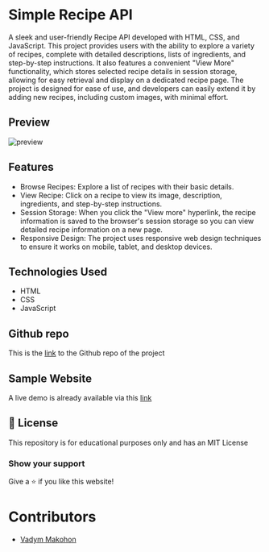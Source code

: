 # Simple Recipe API

A sleek and user-friendly Recipe API developed with HTML, CSS, and JavaScript. This project provides users with the ability to explore a variety of recipes, complete with detailed descriptions, lists of ingredients, and step-by-step instructions. It also features a convenient "View More" functionality, which stores selected recipe details in session storage, allowing for easy retrieval and display on a dedicated recipe page. The project is designed for ease of use, and developers can easily extend it by adding new recipes, including custom images, with minimal effort.

## Preview
![preview](https://github.com/user-attachments/assets/cbb3eaad-a6db-4561-9996-75e3cdfa5e51)

## Features

- Browse Recipes: Explore a list of recipes with their basic details.
- View Recipe: Click on a recipe to view its image, description, ingredients, and step-by-step instructions.
- Session Storage: When you click the "View more" hyperlink, the recipe information is saved to the browser's session storage so you can view detailed recipe information on a new page.
- Responsive Design: The project uses responsive web design techniques to ensure it works on mobile, tablet, and desktop devices.

## Technologies Used

- HTML
- CSS
- JavaScript

## Github repo

This is the [link](https://github.com/VadymMakohon/RecepiAPI) to the Github repo of the project

## Sample Website

A live demo is already available via this [link](https://vadymmakohon.github.io/RecepiAPI/)

## 📜 License

This repository is for educational purposes only and has an MIT License

### Show your support

Give a ⭐ if you like this website!

# Contributors

- [Vadym Makohon](https://github.com/VadymMakohon)
